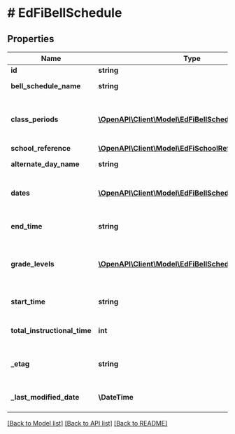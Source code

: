 # # EdFiBellSchedule

## Properties

Name | Type | Description | Notes
------------ | ------------- | ------------- | -------------
**id** | **string** |  | [optional]
**bell_schedule_name** | **string** | Name or title of the bell schedule. |
**class_periods** | [**\OpenAPI\Client\Model\EdFiBellScheduleClassPeriod[]**](EdFiBellScheduleClassPeriod.md) | An unordered collection of bellScheduleClassPeriods. The class periods that compose this bell schedule. |
**school_reference** | [**\OpenAPI\Client\Model\EdFiSchoolReference**](EdFiSchoolReference.md) |  |
**alternate_day_name** | **string** | An alternate name for the day (e.g., Red, Blue). | [optional]
**dates** | [**\OpenAPI\Client\Model\EdFiBellScheduleDate[]**](EdFiBellScheduleDate.md) | An unordered collection of bellScheduleDates. The dates for which the bell schedule applies. | [optional]
**end_time** | **string** | An indication of the time of day the bell schedule ends. | [optional]
**grade_levels** | [**\OpenAPI\Client\Model\EdFiBellScheduleGradeLevel[]**](EdFiBellScheduleGradeLevel.md) | An unordered collection of bellScheduleGradeLevels. The grade levels the particular bell schedule applies to. | [optional]
**start_time** | **string** | An indication of the time of day the bell schedule begins. | [optional]
**total_instructional_time** | **int** | The total instructional time in minutes per day for the bell schedule. | [optional]
**_etag** | **string** | A unique system-generated value that identifies the version of the resource. | [optional]
**_last_modified_date** | **\DateTime** | The date and time the resource was last modified. | [optional]

[[Back to Model list]](../../README.md#models) [[Back to API list]](../../README.md#endpoints) [[Back to README]](../../README.md)
